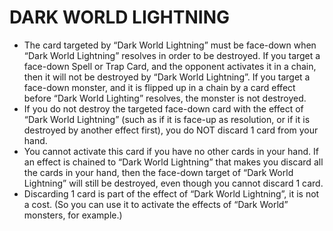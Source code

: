 # DARK WORLD LIGHTNING

*   The card targeted by “Dark World Lightning” must be face-down when “Dark World Lightning” resolves in order to be destroyed. If you target a face-down Spell or Trap Card, and the opponent activates it in a chain, then it will not be destroyed by “Dark World Lightning”. If you target a face-down monster, and it is flipped up in a chain by a card effect before “Dark World Lighting” resolves, the monster is not destroyed.
*   If you do not destroy the targeted face-down card with the effect of “Dark World Lightning” (such as if it is face-up as resolution, or if it is destroyed by another effect first), you do NOT discard 1 card from your hand.
*   You cannot activate this card if you have no other cards in your hand. If an effect is chained to “Dark World Lightning” that makes you discard all the cards in your hand, then the face-down target of “Dark World Lightning” will still be destroyed, even though you cannot discard 1 card.
*   Discarding 1 card is part of the effect of “Dark World Lightning”, it is not a cost. (So you can use it to activate the effects of “Dark World” monsters, for example.)
